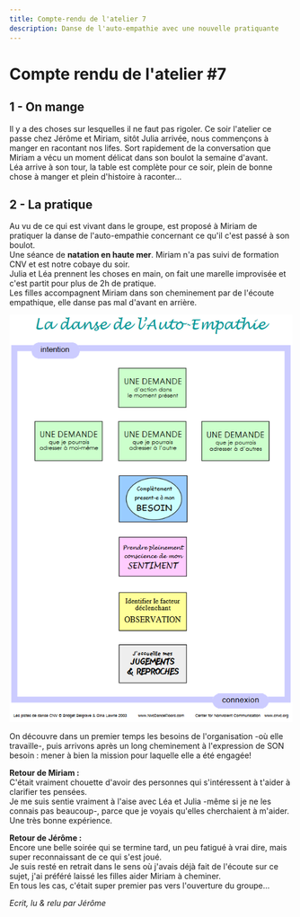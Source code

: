 ```yaml
---
title: Compte-rendu de l'atelier 7
description: Danse de l'auto-empathie avec une nouvelle pratiquante
---
```


# Compte rendu de l'atelier #7  
## 1 - On mange  

Il y a des choses sur lesquelles il ne faut pas rigoler. Ce soir l'atelier ce passe chez Jérôme et Miriam, sitôt Julia arrivée,
nous commençons à manger en racontant nos lifes. Sort rapidement de la conversation que Miriam a vécu un moment délicat dans son boulot la semaine d'avant.  
Léa arrive à son tour, la table est complète pour ce soir, plein de bonne chose à manger et plein d'histoire à raconter...  

## 2 - La pratique  

Au vu de ce qui est vivant dans le groupe, est proposé à Miriam de pratiquer la danse de l'auto-empathie concernant ce qu'il c'est passé à son boulot.  
Une séance de **natation en haute mer**. Miriam n'a pas suivi de formation CNV et est notre cobaye du soir.  
Julia et Léa prennent les choses en main, on fait une marelle improvisée et c'est partit pour plus de 2h de pratique.  
Les filles accompagnent Miriam dans son cheminement par de l'écoute empathique, elle danse pas mal d'avant en arrière.  

![La danse de l'auto-empathie](https://github.com/cnvpoilsauxpieds/documentation/blob/master/media/atelier-7/La_danse_de_l'Auto-Empathie.PNG)  

On découvre dans un premier temps les besoins de l'organisation -où elle travaille-, puis arrivons après un long cheminement à l'expression de SON besoin : mener à bien la mission pour laquelle elle a été engagée!

**Retour de Miriam :**  
C'était vraiment chouette d'avoir des personnes qui s'intéressent à t'aider à clarifier tes pensées.  
Je me suis sentie vraiment à l'aise avec Léa et Julia -même si je ne les connais pas beaucoup-, parce que je voyais qu'elles cherchaient à m'aider.  
Une très bonne expérience.  

**Retour de Jérôme :**  
Encore une belle soirée qui se termine tard, un peu fatigué à vrai dire, mais super reconnaissant de ce qui s'est joué.  
Je suis resté en retrait dans le sens où j'avais déjà fait de l'écoute sur ce sujet, j'ai préféré laissé les filles aider Miriam à cheminer.  
En tous les cas, c'était super premier pas vers l'ouverture du groupe... 
  

*Ecrit, lu & relu par Jérôme*
